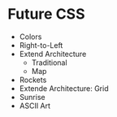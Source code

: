# Future CSS

* Colors
* Right-to-Left
* Extend Architecture
    * Traditional
    * Map
* Rockets
* Extende Architecture: Grid
* Sunrise
* ASCII Art
